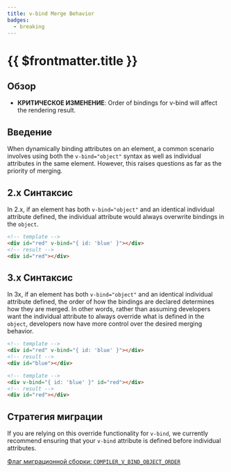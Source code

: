 ```yaml
---
title: v-bind Merge Behavior
badges:
  - breaking
---
```


# {{ $frontmatter.title }} <MigrationBadges :badges="$frontmatter.badges" />

## Обзор

- **КРИТИЧЕСКОЕ ИЗМЕНЕНИЕ**: Order of bindings for v-bind will affect the rendering result.

## Введение

When dynamically binding attributes on an element, a common scenario involves using both the `v-bind="object"` syntax as well as individual attributes in the same element. However, this raises questions as far as the priority of merging.

## 2.x Синтаксис

In 2.x, if an element has both `v-bind="object"` and an identical individual attribute defined, the individual attribute would always overwrite bindings in the `object`.

```html
<!-- template -->
<div id="red" v-bind="{ id: 'blue' }"></div>
<!-- result -->
<div id="red"></div>
```

## 3.x Синтаксис

In 3x, if an element has both `v-bind="object"` and an identical individual attribute defined, the order of how the bindings are declared determines how they are merged. In other words, rather than assuming developers want the individual attribute to always override what is defined in the `object`, developers now have more control over the desired merging behavior.

```html
<!-- template -->
<div id="red" v-bind="{ id: 'blue' }"></div>
<!-- result -->
<div id="blue"></div>

<!-- template -->
<div v-bind="{ id: 'blue' }" id="red"></div>
<!-- result -->
<div id="red"></div>
```

## Стратегия миграции

If you are relying on this override functionality for `v-bind`, we currently recommend ensuring that your `v-bind` attribute is defined before individual attributes.

[Флаг миграционной сборки: `COMPILER_V_BIND_OBJECT_ORDER`](../migration-build.html#compat-configuration)
